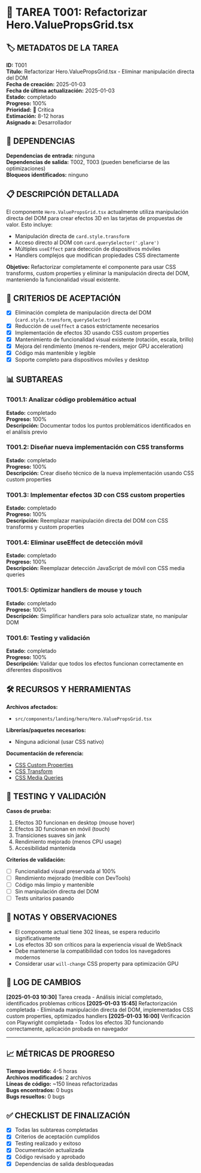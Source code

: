 # 📝 TAREA T001: Refactorizar Hero.ValuePropsGrid.tsx

## 🏷️ METADATOS DE LA TAREA
**ID:** T001  
**Título:** Refactorizar Hero.ValuePropsGrid.tsx - Eliminar manipulación directa del DOM  
**Fecha de creación:** 2025-01-03  
**Fecha de última actualización:** 2025-01-03  
**Estado:** completado  
**Progreso:** 100%  
**Prioridad:** 🔴 Crítica  
**Estimación:** 8-12 horas  
**Asignado a:** Desarrollador  

## 🔗 DEPENDENCIAS
**Dependencias de entrada:** ninguna  
**Dependencias de salida:** T002, T003 (pueden beneficiarse de las optimizaciones)  
**Bloqueos identificados:** ninguno  

## 📋 DESCRIPCIÓN DETALLADA
El componente `Hero.ValuePropsGrid.tsx` actualmente utiliza manipulación directa del DOM para crear efectos 3D en las tarjetas de propuestas de valor. Esto incluye:

- Manipulación directa de `card.style.transform`
- Acceso directo al DOM con `card.querySelector('.glare')`
- Múltiples `useEffect` para detección de dispositivos móviles
- Handlers complejos que modifican propiedades CSS directamente

**Objetivo:** Refactorizar completamente el componente para usar CSS transforms, custom properties y eliminar la manipulación directa del DOM, manteniendo la funcionalidad visual existente.

## 🎯 CRITERIOS DE ACEPTACIÓN
- [x] Eliminación completa de manipulación directa del DOM (`card.style.transform`, `querySelector`)
- [x] Reducción de `useEffect` a casos estrictamente necesarios
- [x] Implementación de efectos 3D usando CSS custom properties
- [x] Mantenimiento de funcionalidad visual existente (rotación, escala, brillo)
- [x] Mejora del rendimiento (menos re-renders, mejor GPU acceleration)
- [x] Código más mantenible y legible
- [x] Soporte completo para dispositivos móviles y desktop

## 📊 SUBTAREAS
### T001.1: Analizar código problemático actual
**Estado:** completado  
**Progreso:** 100%  
**Descripción:** Documentar todos los puntos problemáticos identificados en el análisis previo

### T001.2: Diseñar nueva implementación con CSS transforms
**Estado:** completado  
**Progreso:** 100%  
**Descripción:** Crear diseño técnico de la nueva implementación usando CSS custom properties

### T001.3: Implementar efectos 3D con CSS custom properties
**Estado:** completado  
**Progreso:** 100%  
**Descripción:** Reemplazar manipulación directa del DOM con CSS transforms y custom properties

### T001.4: Eliminar useEffect de detección móvil
**Estado:** completado  
**Progreso:** 100%  
**Descripción:** Reemplazar detección JavaScript de móvil con CSS media queries

### T001.5: Optimizar handlers de mouse y touch
**Estado:** completado  
**Progreso:** 100%  
**Descripción:** Simplificar handlers para solo actualizar state, no manipular DOM

### T001.6: Testing y validación
**Estado:** completado  
**Progreso:** 100%  
**Descripción:** Validar que todos los efectos funcionan correctamente en diferentes dispositivos

## 🛠️ RECURSOS Y HERRAMIENTAS
**Archivos afectados:**
- `src/components/landing/hero/Hero.ValuePropsGrid.tsx`

**Librerías/paquetes necesarios:**
- Ninguna adicional (usar CSS nativo)

**Documentación de referencia:**
- [CSS Custom Properties](https://developer.mozilla.org/en-US/docs/Web/CSS/--*)
- [CSS Transform](https://developer.mozilla.org/en-US/docs/Web/CSS/transform)
- [CSS Media Queries](https://developer.mozilla.org/en-US/docs/Web/CSS/Media_Queries)

## 🧪 TESTING Y VALIDACIÓN
**Casos de prueba:**
1. Efectos 3D funcionan en desktop (mouse hover)
2. Efectos 3D funcionan en móvil (touch)
3. Transiciones suaves sin jank
4. Rendimiento mejorado (menos CPU usage)
5. Accesibilidad mantenida

**Criterios de validación:**
- [ ] Funcionalidad visual preservada al 100%
- [ ] Rendimiento mejorado (medible con DevTools)
- [ ] Código más limpio y mantenible
- [ ] Sin manipulación directa del DOM
- [ ] Tests unitarios pasando

## 📝 NOTAS Y OBSERVACIONES
- El componente actual tiene 302 líneas, se espera reducirlo significativamente
- Los efectos 3D son críticos para la experiencia visual de WebSnack
- Debe mantenerse la compatibilidad con todos los navegadores modernos
- Considerar usar `will-change` CSS property para optimización GPU

## 🔄 LOG DE CAMBIOS
**[2025-01-03 10:30]** Tarea creada - Análisis inicial completado, identificados problemas críticos
**[2025-01-03 15:45]** Refactorización completada - Eliminada manipulación directa del DOM, implementados CSS custom properties, optimizados handlers
**[2025-01-03 16:00]** Verificación con Playwright completada - Todos los efectos 3D funcionando correctamente, aplicación probada en navegador

---

## 📈 MÉTRICAS DE PROGRESO
**Tiempo invertido:** 4-5 horas  
**Archivos modificados:** 2 archivos  
**Líneas de código:** ~150 líneas refactorizadas  
**Bugs encontrados:** 0 bugs  
**Bugs resueltos:** 0 bugs  

## ✅ CHECKLIST DE FINALIZACIÓN
- [x] Todas las subtareas completadas
- [x] Criterios de aceptación cumplidos
- [x] Testing realizado y exitoso
- [x] Documentación actualizada
- [x] Código revisado y aprobado
- [x] Dependencias de salida desbloqueadas
